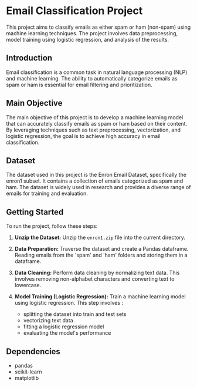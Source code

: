 # Email Classification Project

This project aims to classify emails as either spam or ham (non-spam) using machine learning techniques. The project involves data preprocessing, model training using logistic regression, and analysis of the results.

## Introduction

Email classification is a common task in natural language processing (NLP) and machine learning. The ability to automatically categorize emails as spam or ham is essential for email filtering and prioritization.

## Main Objective

The main objective of this project is to develop a machine learning model that can accurately classify emails as spam or ham based on their content. By leveraging techniques such as text preprocessing, vectorization, and logistic regression, the goal is to achieve high accuracy in email classification.

## Dataset

The dataset used in this project is the Enron Email Dataset, specifically the enron1 subset. It contains a collection of emails categorized as spam and ham. The dataset is widely used in research and provides a diverse range of emails for training and evaluation.

## Getting Started

To run the project, follow these steps:

1. **Unzip the Dataset:** Unzip the `enron1.zip` file into the current directory.

2. **Data Preparation:** Traverse the dataset and create a Pandas dataframe. Reading emails from the 'spam' and 'ham' folders and storing them in a dataframe.

3. **Data Cleaning:** Perform data cleaning by normalizing text data. This involves removing non-alphabet characters and converting text to lowercase.

4. **Model Training (Logistic Regression):** Train a machine learning model using logistic regression. This step involves : 
   - splitting the dataset into train and test sets
   - vectorizing text data
   - fitting a logistic regression model
   - evaluating the model's performance

## Dependencies

- pandas
- scikit-learn
- matplotlib
